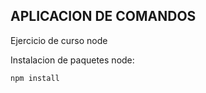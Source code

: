 

## APLICACION DE COMANDOS

Ejercicio de curso node

Instalacion de paquetes node:

```
npm install
```